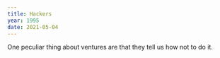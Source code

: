 ```yaml
---
title: Hackers
year: 1995
date: 2021-05-04
---
```


One peculiar thing about ventures are that they tell us how not to do it.    

